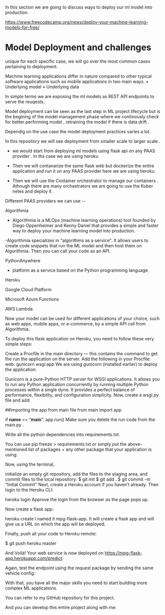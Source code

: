 In this section we are going to discuss ways to deploy our ml model into production.

https://www.freecodecamp.org/news/deploy-your-machine-learning-models-for-free/

# Model Deployment and challenges

unique for each specific case, we will go over the most common cases pertaining to deployment.

Machine learning applications differ in nature compared to other typical
software applications such as mobile applications in two main ways.
• Underlying model
• Underlying data

In simple terms we are exposing the ml models as REST API endpoints to serve the reuqests.

Model deployment can be seen as the last step in ML project lifecycle but is the begining of the model management phase where we continously check for better performing model , retraining the model if there is data drift .

Dependig on the use case the model deployment practices varies a lot.

In this repository we will see deployment from smaller scale to larger scale .

- we would start from deploying ml models using flask api on any PAAS provider . In ths case we are using heroku

- Then we will contanarize the same flask web but dockerize the entire application and run it on any PAAS provider here we are using heroku.

- Then we will use the Container orchestrator to manage our containers . Athough there are many orchestrators we are going to use the Kuber netes and deploy it .

Different PAAS providers we can use --

Algorithmia

- Algorithmia is a MLOps (machine learning operations) tool founded by Diego Oppenheimer and Kenny Daniel that provides a simple and faster way to deploy your machine learning model into production.

-Algorithmia specializes in "algorithms as a service". It allows users to create code snippets that run the ML model and then host them on Algorithmia. Then you can call your code as an API.

PythonAnywhere

- platform as a service based on the Python programming language.

Heroku

Google Cloud Platform

Microsoft Azure Functions

AWS Lambda

Now your model can be used for different applications of your choice, such as web apps, mobile apps, or e-commerce, by a simple API call from Algorithmia.

To deploy this flask application on Heroku, you need to follow these very simple steps:

Create a Procfile in the main directory — this contains the command to get the run the application on the server.
Add the following in your Procfile:
web: gunicorn wsgi:app
We are using gunicorn (installed earlier) to deploy the application:

Gunicorn is a pure-Python HTTP server for WSGI applications. It allows you to run any Python application concurrently by running multiple Python processes within a single dyno. It provides a perfect balance of performance, flexibility, and configuration simplicity.
Now, create a wsgi.py file and add:

##importing the app from main file
from main import app

if **name** == “**main**”:
app.run()
Make sure you delete the run code from the main.py .

Write all the python dependencies into requirements.txt.

You can use pip freeze > requirements.txt or simply put the above-mentioned list of packages + any other package that your application is using.

Now, using the terminal,

initialize an empty git repository,
add the files to the staging area,
and commit files to the local repository:
$ git init
$ git add .
$ git commit -m "Initial Commit"
Next, create a Heroku account if you haven’t already. Then login to the Heroku CLI:

heroku login
Approve the login from the browser as the page pops up.

Now create a flask app:

heroku create <name of your app>
I named it mpg-flask-app. It will create a flask app and will give us a URL on which the app will be deployed.

Finally, push all your code to Heroku remote:

$ git push heroku master

And Voilà! Your web service is now deployed on https://mpg-flask-app.herokuapp.com/predict.

Again, test the endpoint using the request package by sending the same vehicle config:

With that, you have all the major skills you need to start building more complex ML applications.

You can refer to my GitHub repository for this project.

And you can develop this entire project along with me:
